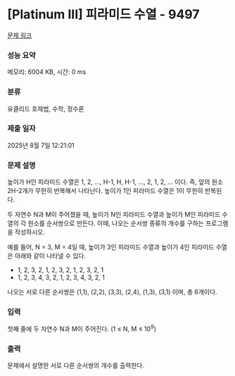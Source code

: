 # [Platinum III] 피라미드 수열 - 9497 

[문제 링크](https://www.acmicpc.net/problem/9497) 

### 성능 요약

메모리: 6004 KB, 시간: 0 ms

### 분류

유클리드 호제법, 수학, 정수론

### 제출 일자

2025년 8월 7일 12:21:01

### 문제 설명

<p>높이가 H인 피라미드 수열은 1, 2, ..., H-1, H, H-1, ..., 2, 1, 2, ... 이다. 즉, 앞의 원소 2H-2개가 무한히 반복해서 나타난다. 높이가 1인 피라미드 수열은 1이 무한히 반복된다.</p>

<p>두 자연수 N과 M이 주어졌을 때, 높이가 N인 피라미드 수열과 높이가 M인 피라미드 수열의 각 원소를 순서쌍으로 만든다. 이때, 나오는 순서쌍 종류의 개수를 구하는 프로그램을 작성하시오.</p>

<p>예를 들어, N = 3, M = 4일 때, 높이가 3인 피라미드 수열과 높이가 4인 피라미드 수열은 아래와 같이 나타낼 수 있다.</p>

<ul>
	<li>1, 2, 3, 2, 1, 2, 3, 2, 1, 2, 3, 2, 1</li>
	<li>1, 2, 3, 4, 3, 2, 1, 2, 3, 4, 3, 2, 1</li>
</ul>

<p>나오는 서로 다른 순서쌍은 (1,1), (2,2), (3,3), (2,4), (1,3), (3,1) 이며, 총 6개이다.</p>

### 입력 

 <p>첫째 줄에 두 자연수 N과 M이 주어진다. (1 ≤ N, M ≤ 10<sup>9</sup>)</p>

### 출력 

 <p>문제에서 설명한 서로 다른 순서쌍의 개수를 출력한다.</p>

